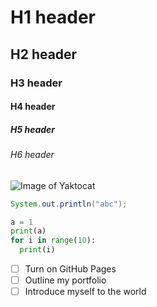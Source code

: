 # H1 header
## H2 header
### H3 header
#### H4 header
##### H5 header
###### H6 header

![Image of Yaktocat](https://octodex.github.com/images/yaktocat.png)

``` java
System.out.println("abc");
```

``` python
a = 1
print(a)
for i in range(10):
  print(i)
```

- [ ] Turn on GitHub Pages
- [ ] Outline my portfolio
- [ ] Introduce myself to the world
